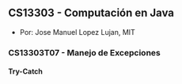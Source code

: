 ## CS13303 - Computación en Java
- Por: Jose Manuel Lopez Lujan, MIT

### CS13303T07 - Manejo de Excepciones 

#### Try-Catch

